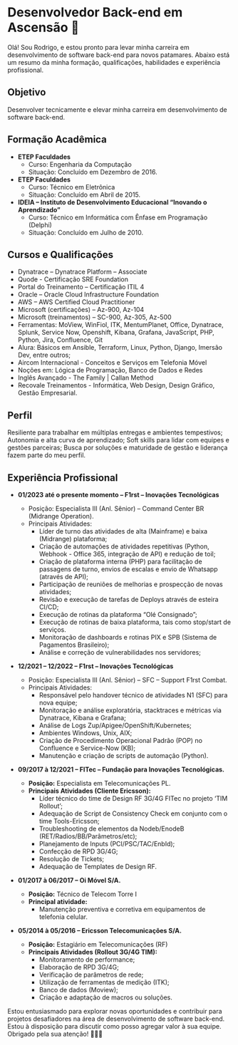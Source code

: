 # Desenvolvedor Back-end em Ascensão 🚀

Olá! Sou Rodrigo, e estou pronto para levar minha carreira em desenvolvimento de software back-end para novos patamares. Abaixo está um resumo da minha formação, qualificações, habilidades e experiência profissional.

## **Objetivo**
Desenvolver tecnicamente e elevar minha carreira em desenvolvimento de software back-end.

## **Formação Acadêmica**
- **ETEP Faculdades**
  - Curso: Engenharia da Computação
  - Situação: Concluído em Dezembro de 2016.
- **ETEP Faculdades**
  - Curso: Técnico em Eletrônica
  - Situação: Concluído em Abril de 2015.
- **IDEIA – Instituto de Desenvolvimento Educacional “Inovando o Aprendizado”**
  - Curso: Técnico em Informática com Ênfase em Programação (Delphi)
  - Situação: Concluído em Julho de 2010.

## **Cursos e Qualificações**
- Dynatrace – Dynatrace Platform – Associate
- Quode - Certificação SRE Foundation
- Portal do Treinamento – Certificação ITIL 4
- Oracle – Oracle Cloud Infrastructure Foundation
- AWS – AWS Certified Cloud Practitioner
- Microsoft (certificações) – Az-900, Az-104
- Microsoft (treinamentos) – SC-900, Az-305, Az-500
- Ferramentas: MoView, WinFiol, ITK, MentumPlanet, Office, Dynatrace, Splunk, Service Now, Openshift, Kibana, Grafana, JavaScript, PHP, Python, Jira, Confluence, Git
- Alura: Básicos em Ansible, Terraform, Linux, Python, Django, Imersão Dev, entre outros;
- Aircom Internacional - Conceitos e Serviços em Telefonia Móvel
- Noções em: Lógica de Programação, Banco de Dados e Redes
- Inglês Avançado - The Family | Callan Method
- Recovale Treinamentos - Informática, Web Design, Design Gráfico, Gestão Empresarial.

## **Perfil**
Resiliente para trabalhar em múltiplas entregas e ambientes tempestivos; Autonomia e alta curva de aprendizado; Soft skills para lidar com equipes e gestões parceiras; Busca por soluções e maturidade de gestão e liderança fazem parte do meu perfil.

## **Experiência Profissional**
- **01/2023 até o presente momento – F1rst – Inovações Tecnológicas**
  - Posição: Especialista III (Anl. Sênior) – Command Center BR (Midrange Operation).
  - Principais Atividades:
    - Líder de turno das atividades de alta (Mainframe) e baixa (Midrange) plataforma;
    - Criação de automações de atividades repetitivas (Python, Webhook - Office 365, integração de API) e redução de toil;
    - Criação de plataforma interna (PHP) para facilitação de passagens de turno, envios de escalas e envio de Whatsapp (através de API);
    - Participação de reuniões de melhorias e prospecção de novas atividades;
    - Revisão e execução de tarefas de Deploys através de esteira CI/CD;
    - Execução de rotinas da plataforma “Olé Consignado”;
    - Execução de rotinas de baixa plataforma, tais como stop/start de serviços.
    - Monitoração de dashboards e rotinas PIX e SPB (Sistema de Pagamentos Brasileiro);
    - Análise e correção de vulnerabilidades nos servidores;
- **12/2021 – 12/2022 – F1rst – Inovações Tecnológicas**
  - Posição: Especialista III (Anl. Sênior) – SFC – Support F1rst Combat.
  - Principais Atividades:
    - Responsável pelo handover técnico de atividades N1 (SFC) para nova equipe;
    - Monitoração e análise exploratória, stacktraces e métricas via Dynatrace, Kibana e Grafana;
    - Análise de Logs Zup/Apigee/OpenShift/Kubernetes;
    - Ambientes Windows, Unix, AIX;
    - Criação de Procedimento Operacional Padrão (POP) no Confluence e Service-Now (KB);
    - Manutenção e criação de scripts de automação (Python).
- **09/2017 à 12/2021 – FITec – Fundação para Inovações Tecnológicas.**
  - **Posição:** Especialista em Telecomunicações PL.
  - **Principais Atividades (Cliente Ericsson):**
    - Líder técnico do time de Design RF 3G/4G FITec no projeto ‘TIM Rollout’;
    - Adequação de Script de Consistency Check em conjunto com o time Tools-Ericsson;
    - Troubleshooting de elementos da Nodeb/EnodeB (RET/Radios/BB/Parâmetros/etc);
    - Planejamento de Inputs (PCI/PSC/TAC/EnbId);
    - Confecção de RPD 3G/4G;
    - Resolução de Tickets;
    - Adequação de Templates de Design RF.

- **01/2017 à 06/2017 – Oi Móvel S/A.**
  - **Posição:** Técnico de Telecom Torre I
  - **Principal atividade:**
    - Manutenção preventiva e corretiva em equipamentos de telefonia celular.

- **05/2014 à 05/2016 – Ericsson Telecomunicações S/A.**
  - **Posição:** Estagiário em Telecomunicações (RF)
  - **Principais Atividades (Rollout 3G/4G TIM):**
    - Monitoramento de performance;
    - Elaboração de RPD 3G/4G;
    - Verificação de parâmetros de rede;
    - Utilização de ferramentas de medição (ITK);
    - Banco de dados (Moview);
    - Criação e adaptação de macros ou soluções.

Estou entusiasmado para explorar novas oportunidades e contribuir para projetos desafiadores na área de desenvolvimento de software back-end. Estou à disposição para discutir como posso agregar valor à sua equipe. Obrigado pela sua atenção! 🚀👨‍💻
